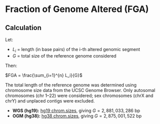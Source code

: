 # Fraction of Genome Altered (FGA)

## Calculation

Let:

- $L_i$ = length (in base pairs) of the i-th altered genomic segment  
- $G$ = total size of the reference genome considered

Then:

$FGA = \frac{\sum_{i=1}^{n} L_i}{G}$

The total length of the reference genome was determined using chromosome size data from the UCSC Genome Browser. Only autosomal chromosomes (chr 1–22) were considered; sex chromosomes (chrX and chrY) and unplaced contigs were excluded.

- **WGS (hg19):** [hg19 chrom.sizes](http://hgdownload.soe.ucsc.edu/goldenPath/hg19/bigZips/hg19.chrom.sizes), giving $G = 2,881,033,286$ bp
- **OGM (hg38):** [hg38 chrom.sizes](http://hgdownload.soe.ucsc.edu/goldenPath/hg38/bigZips/hg38.chrom.sizes), giving $G = 2,875,001,522$ bp
